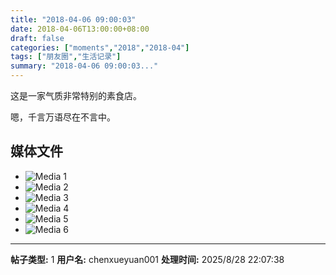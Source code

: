 ```yaml
---
title: "2018-04-06 09:00:03"
date: 2018-04-06T13:00:00+08:00
draft: false
categories: ["moments","2018","2018-04"]
tags: ["朋友圈","生活记录"]
summary: "2018-04-06 09:00:03..."
---
```


这是一家气质非常特别的素食店。

嗯，千言万语尽在不言中。

## 媒体文件

- ![Media 1](/Moments/photos/2018-04-06/201804060900030.jpg)
- ![Media 2](/Moments/photos/2018-04-06/201804060900031.jpg)
- ![Media 3](/Moments/photos/2018-04-06/201804060900032.jpg)
- ![Media 4](/Moments/photos/2018-04-06/201804060900033.jpg)
- ![Media 5](/Moments/photos/2018-04-06/201804060900034.jpg)
- ![Media 6](/Moments/photos/2018-04-06/201804060900035.jpg)

---

**帖子类型:** 1
**用户名:** chenxueyuan001
**处理时间:** 2025/8/28 22:07:38
